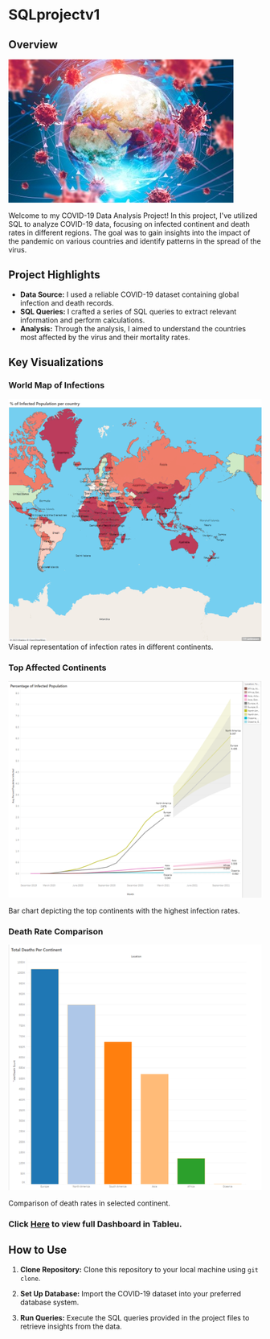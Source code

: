 # SQLprojectv1



## Overview
![](https://github.com/EmmaWih/SQLprojectV1/blob/main/covid%20image.jpg)


Welcome to my COVID-19 Data Analysis Project! In this project, I've utilized SQL to analyze COVID-19 data, focusing on infected continent and death rates in different regions. The goal was to gain insights into the impact of the pandemic on various countries and identify patterns in the spread of the virus.

## Project Highlights

- **Data Source:** I used a reliable COVID-19 dataset containing global infection and death records.
- **SQL Queries:** I crafted a series of SQL queries to extract relevant information and perform calculations.
- **Analysis:** Through the analysis, I aimed to understand the countries most affected by the virus and their mortality rates.

## Key Visualizations

### World Map of Infections

![](https://github.com/EmmaWih/SQLprojectV1/blob/main/Map%20of%20Infections.png)
Visual representation of infection rates in different continents.


### Top Affected Continents

![](https://github.com/EmmaWih/SQLprojectV1/blob/main/Top%20Affected%20Continents.png)

Bar chart depicting the top continents with the highest infection rates.


### Death Rate Comparison

![](https://github.com/EmmaWih/SQLprojectV1/blob/main/DeathRate.png)

 Comparison of death rates in selected continent.



 ### Click [Here](https://public.tableau.com/app/profile/emmanuel.wih/viz/CovidDashboardProject_16912719359670/Dashboard1?publish=yes) to view full Dashboard in Tableu.


## How to Use

1. **Clone Repository:** Clone this repository to your local machine using `git clone`.

2. **Set Up Database:** Import the COVID-19 dataset into your preferred database system.

3. **Run Queries:** Execute the SQL queries provided in the project files to retrieve insights from the data.


